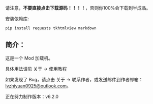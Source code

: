 请注意，**不要直接点击下载源码！！！！**，否则你100%会下载到半成品。

安装依赖库:

    pip install requests tkhtmlview markdown

## 简介：

这是一个 Mod 加载机。

具体用法请见 关于 -> 使用教程

如果发现了 Bug，请点击 关于 -> 联系作者，或发送邮件到作者邮箱：lvzhiyuan0925@outlook.com。

正在努力制作版本：v6.2.0

